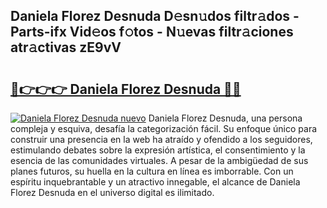 ## Daniela Florez Desnuda D𝚎sn𝚞dos filtr𝚊dos - Parts-ifx Vid𝚎os f𝚘tos - N𝚞evas filtr𝚊ciones atr𝚊ctivas zE9vV

# <h2><a href="http://mb6qipm.tromn.icu/?c=Daniela+Florez+Desnuda">🔗👉👉👉 Daniela Florez Desnuda 🔗🔗</a></h2>

[![Daniela Florez Desnuda nuevo](https://i.imgur.com/pEAQMta.gif)](http://mb6qipm.tromn.icu/?c=Daniela+Florez+Desnuda)
Daniela Florez Desnuda, una persona compleja y esquiva, desafía la categorización fácil. Su enfoque único para construir una presencia en la web ha atraído y ofendido a los seguidores, estimulando debates sobre la expresión artística, el consentimiento y la esencia de las comunidades virtuales. A pesar de la ambigüedad de sus planes futuros, su huella en la cultura en línea es imborrable. Con un espíritu inquebrantable y un atractivo innegable, el alcance de Daniela Florez Desnuda en el universo digital es ilimitado.
